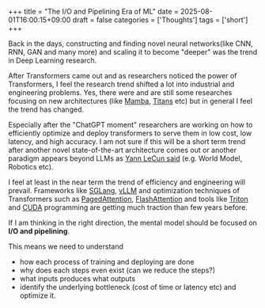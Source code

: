 +++
title = "The I/O and Pipelining Era of ML"
date = 2025-08-01T16:00:15+09:00
draft = false
categories = ['Thoughts']
tags = ['short']
+++

Back in the days, constructing and finding novel neural networks(like CNN, RNN, GAN and many more) and scaling it to become "deeper" was the trend in Deep Learning research. 

After Transformers came out and as researchers noticed the power of Transformers, I feel the research trend shifted a lot into industrial and engineering problems. Yes, there were and are still some researches focusing on new architectures (like [Mamba](https://arxiv.org/abs/2312.00752), [Titans](https://arxiv.org/abs/2501.00663) etc) but in general I feel the trend has changed.

Especially after the "ChatGPT moment" researchers are working on how to efficiently optimize and deploy transformers to serve them in low cost, low latency, and high accuracy. I am not sure if this will be a short term trend after another novel state-of-the-art architecture comes out or another paradigm appears beyond LLMs as [Yann LeCun said](https://x.com/ylecun/status/1911604721267114206) (e.g. World Model, Robotics etc). 

I feel at least in the near term the trend of efficiency and engineering will prevail. 
Frameworks like [SGLang](https://github.com/sgl-project/sglang), [vLLM](https://github.com/vllm-project/vllm) and optimization techniques of Transformers such as [PagedAttention](https://arxiv.org/abs/2309.06180), [FlashAttention](https://github.com/Dao-AILab/flash-attention) and tools like [Triton](https://github.com/triton-lang/triton) and [CUDA](https://en.wikipedia.org/wiki/CUDA) programming are getting much traction than few years before. 

If I am thinking in the right direction, the mental model should be focused on **I/O and pipelining**. 

This means we need to understand 
- how each process of training and deploying are done
- why does each steps even exist (can we reduce the steps?)
- what inputs produces what outputs
- identify the underlying bottleneck (cost of time or latency etc) and optimize it.
